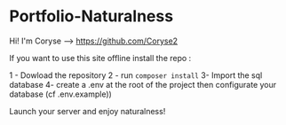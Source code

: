 # Portfolio-Naturalness



Hi! I'm Coryse  --> https://github.com/Coryse2

If you want to use this site offline install the repo :

1 - Dowload the repository
2 - run `composer install`
3- Import the sql database
4- create a .env at the root of the project then configurate your database (cf .env.example))


Launch your server and enjoy naturalness!

